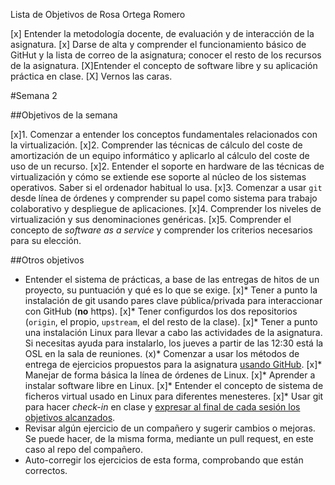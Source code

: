 Lista de Objetivos de Rosa Ortega Romero

[x] Entender la metodología docente, de evaluación y de interacción de la asignatura.
[x] Darse de alta y comprender el funcionamiento básico de GitHut y la lista de correo de la asignatura; conocer el resto de los recursos de la asignatura.
[X]Entender el concepto de software libre y su aplicación práctica en clase.
[X] Vernos las caras.

#Semana 2

##Objetivos de la semana

[x]1. Comenzar a entender los conceptos fundamentales relacionados con la virtualización.
[x]2. Comprender las técnicas de cálculo del coste de amortización de un
equipo informático y aplicarlo al cálculo del coste de uso de un
recurso.
[x]2. Entender el soporte en hardware de las técnicas de virtualización y cómo se extiende ese soporte al núcleo de los sistemas operativos. Saber si el ordenador habitual lo usa.
[x]3. Comenzar a usar `git` desde línea de órdenes y comprender su papel como sistema para trabajo colaborativo y despliegue de aplicaciones.
[x]4. Comprender los niveles de virtualización y sus denominaciones genéricas.
[x]5. Comprender el concepto de *software as a service* y comprender los criterios necesarios para su elección.


##Otros objetivos

* Entender el sistema de prácticas, a base de las entregas de hitos de un proyecto, su puntuación y qué es lo que se exige. 
[x]* Tener a punto la instalación de git usando pares clave pública/privada para interaccionar con GitHub (**no** https).
[x]* Tener configurdos los dos repositorios (`origin`, el propio, `upstream`, el del resto de la clase). 
[x]* Tener a punto una instalación Linux para llevar a cabo las
actividades de la asignatura. Si necesitas ayuda para instalarlo, los
jueves a partir de las 12:30 está la OSL en la sala de reuniones.
(x)* Comenzar a usar los métodos de entrega de ejercicios propuestos para la asignatura [usando GitHub](../ejercicios/README.md). 
[x]* Manejar de forma básica la línea de órdenes de Linux.
[x]* Aprender a instalar software libre en Linux.
[x]* Entender el concepto de sistema de ficheros virtual usado en Linux para diferentes menesteres.
[x]* Usar git para hacer *check-in* en clase y
  [expresar al final de cada sesión los objetivos alcanzados](Cumpliendo_Objetivos.md).
* Revisar algún ejercicio de un compañero y sugerir cambios o mejoras. Se puede hacer, de la misma forma, mediante un pull request, en este caso al repo del compañero.
* Auto-corregir los ejercicios de esta forma, comprobando que están correctos.

